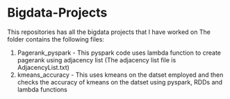 # Bigdata-Projects
This repositories has all the bigdata projects that I have worked on
The folder contains the following files:

1) Pagerank_pyspark - This pyspark code uses lambda function to create pagerank using adjacency list (The adjacency list file is AdjacencyList.txt)
2) kmeans_accuracy - This uses kmeans on the datset employed and then checks the accuracy of kmeans on the datset using pyspark, RDDs and lambda functions
